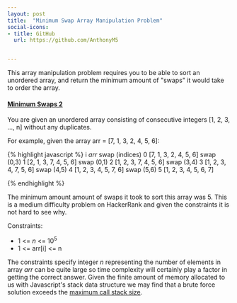 ```yaml
---
layout: post
title:  "Minimum Swap Array Manipulation Problem"
social-icons: 
- title: GitHub
  url: https://github.com/AnthonyM5


---
```






This array manipulation problem requires you to be able to sort an unordered array, and return the minimum amount of "swaps" it would take to order the array.  

#### [Minimum Swaps 2][1] 
You are given an unordered array consisting of consecutive integers  [1, 2, 3, ..., n] without any duplicates. 

For example, given the array arr = [7, 1, 3, 2, 4, 5, 6]: 

{% highlight javascript %}
i   *arr*                   swap (indices)
0   [7, 1, 3, 2, 4, 5, 6]   swap (0,3)
1   [2, 1, 3, 7, 4, 5, 6]   swap (0,1)
2   [1, 2, 3, 7, 4, 5, 6]   swap (3,4)
3   [1, 2, 3, 4, 7, 5, 6]   swap (4,5)
4   [1, 2, 3, 4, 5, 7, 6]   swap (5,6)
5   [1, 2, 3, 4, 5, 6, 7]

{% endhighlight %}

The minimum amount amount of swaps it took to sort this array was 5.  This is a medium difficulty problem on HackerRank and given the constraints it is not hard to see why. 

Constraints: 
* 1 <= *n* <= 10<sup>5</sup>
* 1 <= arr[i] <= n

The constraints specify integer *n* representing the number of elements in array *arr* can be quite large so time complexity will certainly play a factor in getting the correct answer.  Given the finite amount of memory allocated to us with Javascript's stack data structure we may find that a brute force solution exceeds the [maximum call stack size][2].







[1]:https://www.hackerrank.com/challenges/minimum-swaps-2/problem
[2]:https://glebbahmutov.com/blog/javascript-stack-size/


